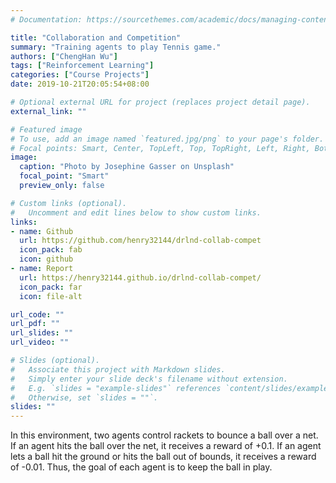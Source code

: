 ```yaml
---
# Documentation: https://sourcethemes.com/academic/docs/managing-content/

title: "Collaboration and Competition"
summary: "Training agents to play Tennis game."
authors: ["ChengHan Wu"]
tags: ["Reinforcement Learning"]
categories: ["Course Projects"]
date: 2019-10-21T20:05:54+08:00

# Optional external URL for project (replaces project detail page).
external_link: ""

# Featured image
# To use, add an image named `featured.jpg/png` to your page's folder.
# Focal points: Smart, Center, TopLeft, Top, TopRight, Left, Right, BottomLeft, Bottom, BottomRight.
image:
  caption: "Photo by Josephine Gasser on Unsplash"
  focal_point: "Smart"
  preview_only: false

# Custom links (optional).
#   Uncomment and edit lines below to show custom links.
links:
- name: Github
  url: https://github.com/henry32144/drlnd-collab-compet
  icon_pack: fab
  icon: github
- name: Report
  url: https://henry32144.github.io/drlnd-collab-compet/
  icon_pack: far
  icon: file-alt

url_code: ""
url_pdf: ""
url_slides: ""
url_video: ""

# Slides (optional).
#   Associate this project with Markdown slides.
#   Simply enter your slide deck's filename without extension.
#   E.g. `slides = "example-slides"` references `content/slides/example-slides.md`.
#   Otherwise, set `slides = ""`.
slides: ""
---
```

In this environment, two agents control rackets to bounce a ball over a net. If an agent hits the ball over the net, it receives a reward of +0.1. If an agent lets a ball hit the ground or hits the ball out of bounds, it receives a reward of -0.01. Thus, the goal of each agent is to keep the ball in play.